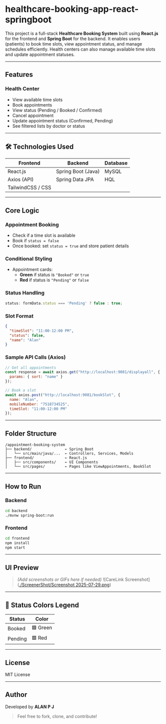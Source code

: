 # healthcare-booking-app-react-springboot


This project is a full-stack **Healthcare Booking System** built using **React.js** for the frontend and **Spring Boot** for the backend. It enables users (patients) to book time slots, view appointment status, and manage schedules efficiently. Health centers can also manage available time slots and update appointment statuses.

---

## Features

### Health Center 
- View available time slots
- Book appointments
- View status (Pending / Booked / Confirmed)
- Cancel appointment
- Update appointment status (Confirmed, Pending)
- See filtered lists by doctor or status

---

## 🛠️ Technologies Used

| Frontend       | Backend         | Database   |
|----------------|------------------|-------------|
| React.js       | Spring Boot (Java) | MySQL       |
| Axios (API)    | Spring Data JPA  |      HQL       |
| TailwindCSS / CSS |  |   |

---

## Core Logic

### Appointment Booking
- Check if a time slot is available
- Book if `status = false`
- Once booked: set `status = true` and store patient details

### Conditional Styling
- Appointment cards:
  - **Green** if status is `"Booked"` or `true`
  - **Red** if status is `"Pending"` or `false`

### Status Handling

```js
status: formData.status === 'Pending' ? false : true;
```

### Slot Format

```json
{
  "timeSlot": "11:00-12:00 PM",
  "status": false,
  "name": "Alan"
}
```

### Sample API Calls (Axios)

```js
// Get all appointments
const response = await axios.get("http://localhost:9081/displayall", {
  params: { sort: "name" }
});
```

```js
// Book a slot
await axios.post("http://localhost:9081/bookSlot", {
  name: "Alan",
  mobileNumber: "7518734525",
  timeSlot: "11:00-12:00 PM"
});
```

---

## Folder Structure

```
/appointment-booking-system
├── backend/               ← Spring Boot
│   └── src/main/java/...  ← Controllers, Services, Models
├── frontend/              ← React.js
│   ├── src/components/    ← UI Components
│   └── src/pages/         ← Pages like ViewAppointments, BookSlot
```

---

## How to Run

### Backend

```bash
cd backend
./mvnw spring-boot:run
```

### Frontend

```bash
cd frontend
npm install
npm start
```

---

## UI Preview
> *(Add screenshots or GIFs here if needed)*
![CareLink Screenshot]([./ScreenerShot/Screenshot 2025-07-29.png](https://github.com/K28night/Healthcare-Booking-App-React-Springboot/blob/master/ScreenerShot/Screenshot%20from%202025-07-29%2014-45-41.png))
---





## 📌 Status Colors Legend

| Status       | Color     |
|--------------|-----------|
| Booked       | 🟩 Green   |
| Pending      | 🟥 Red     |

---

## License

MIT License

---

## Author

Developed by **ALAN P J**

> Feel free to fork, clone, and contribute!
